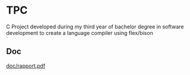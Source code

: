 # TPC

C Project developed during my third year of bachelor degree in software development to create a language compiler using flex/bison

## Doc

[doc/rapport.pdf](doc/rapport.pdf)
